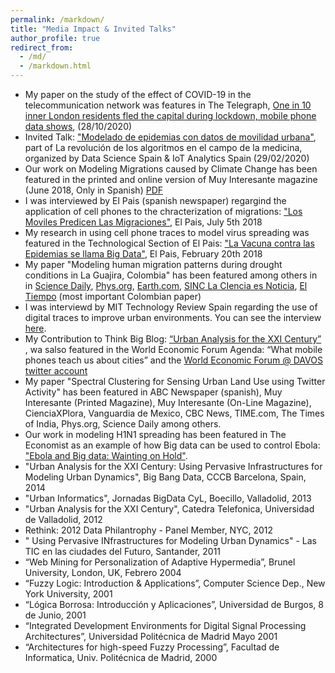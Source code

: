 ```yaml
---
permalink: /markdown/
title: "Media Impact & Invited Talks"
author_profile: true
redirect_from: 
  - /md/
  - /markdown.html
---
```



* My paper on the study of the effect of COVID-19 in the telecommunication network was features in The Telegraph,  [One in 10 inner London residents fled the capital during lockdown, mobile phone data shows](https://www.telegraph.co.uk/technology/2020/10/28/one-10-inner-london-residents-left-home-lockdown-mobile-phone/), (28/10/2020)
* Invited Talk: ["Modelado de epidemias con datos de movilidad urbana"](https://telefonicatech.com/blog/meetups-2020-la-revolucion-de-los-algoritmos-en-el-campo-de-la-medicina), part of La revolución de los algoritmos en el campo de la medicina, organized by Data Science Spain & IoT Analytics Spain (29/02/2020) 
* Our work on Modeling Migrations caused by Climate Change has been featured in the printed and online version of Muy Interesante magazine  (June 2018, Only in Spanish) [PDF](https://enriquefriasm.github.io/files/paper1.pdf)
* I was interviewed by El Pais (spanish newspaper) regargind the application of cell phones to the chracterization of migrations: ["Los Moviles  Predicen Las Migraciones"](https://elpais.com/tecnologia/2018/07/04/actualidad/1530700909_275801.html), El Pais, July 5th 2018
* My research in using cell phone traces to model virus spreading was featured in the Technological Section of El Pais: ["La Vacuna contra las Epidemias se llama Big Data"](https://elpais.com/retina/2018/02/19/innovacion/1519039015_430916.html), El Pais, February 20th 2018
* My paper  "Modeling human migration patterns during drought conditions in La Guajira, Colombia" has been featured among others in in [Science Daily](https://www.sciencedaily.com/releases/2018/06/180628120053.htm),  [Phys.org](https://phys.org/news/2018-06-smartphones-track-migrations-climate.html),  [Earth.com](https://www.earth.com/news/human-displacement-climate-change), [SINC La CIencia es Noticia](https://www.agenciasinc.es/Noticias/Rastrean-con-moviles-las-migraciones-debidas-al-cambio-climatico), [El Tiempo](https://www.eltiempo.com/vida/medio-ambiente/desplazamiento-por-cambio-climatico-en-la-guajira-235854) (most important Colombian paper)
* I was interviewd by MIT Technology Review Spain regarding the use of digital traces to improve urban environments. You can see the interview [here](https://www.technologyreview.es/s/10660/los-datos-permiten-evaluar-si-las-politicas-de-urbanismo-funcionan).
*  My Contribution to Think Big Blog: [“Urban Analysis for the XXI Century”](https://blogthinkbig.com/urban-analysis) , wa salso featured in the World Economic Forum Agenda: “What mobile phones teach us about cities”  and the [World Economic Forum @ DAVOS twitter account](https://twitter.com/davos/status/562543577927258112)
*  My paper "Spectral Clustering for Sensing Urban Land Use using Twitter Activity" has been featured in ABC Newspaper (spanish), Muy Interesante (Printed Magazine), Muy Interesante (On-Line Magazine), ﻿CienciaXPlora, ﻿﻿Vanguardia de Mexico﻿, CBC News, TIME.com, The Times of India, Phys.org, Science Daily among others.
*  Our work in modeling H1N1 spreading has been featured in The Economist as an example of how Big data can be used to control Ebola: ["Ebola and Big data: Wainting on Hold"](https://www.economist.com/science-and-technology/2014/10/27/waiting-on-hold).
* "Urban Analysis for the XXI Century: Using Pervasive Infrastructures for Modeling Urban Dynamics", Big Bang Data, CCCB Barcelona, Spain, 2014
* "Urban Informatics", Jornadas BigData CyL, Boecillo, Valladolid, 2013
* "Urban Analysis for the XXI Century", Catedra Telefonica, Universidad de Valladolid, 2012
* Rethink: 2012 Data Philantrophy - Panel Member, NYC, 2012
* " Using Pervasive INfrastructures for Modeling Urban Dynamics" - Las TIC en las ciudades del Futuro, Santander, 2011
* “Web Mining for Personalization of Adaptive Hypermedia”, Brunel University, London, UK, Febrero 2004
* “Fuzzy Logic: Introduction & Applications”, Computer Science Dep., New York University, 2001
* “Lógica Borrosa: Introducción y Aplicaciones”, Universidad de Burgos, 8 de Junio, 2001
* “Integrated Development Environments for Digital Signal Processing Architectures”,   Universidad Politécnica de Madrid Mayo 2001
* “Architectures for high-speed Fuzzy Processing”, Facultad de Informatica, Univ. Politécnica de Madrid, 2000


     
   
